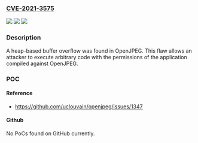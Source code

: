 ### [CVE-2021-3575](https://cve.mitre.org/cgi-bin/cvename.cgi?name=CVE-2021-3575)
![](https://img.shields.io/static/v1?label=Product&message=Red%20Hat%20Enterprise%20Linux%208&color=blue)
![](https://img.shields.io/static/v1?label=Version&message=!%200%3A2.4.0-4.el8%20&color=brighgreen)
![](https://img.shields.io/static/v1?label=Vulnerability&message=Out-of-bounds%20Write&color=brighgreen)

### Description

A heap-based buffer overflow was found in OpenJPEG. This flaw allows an attacker to execute arbitrary code with the permissions of the application compiled against OpenJPEG.

### POC

#### Reference
- https://github.com/uclouvain/openjpeg/issues/1347

#### Github
No PoCs found on GitHub currently.

